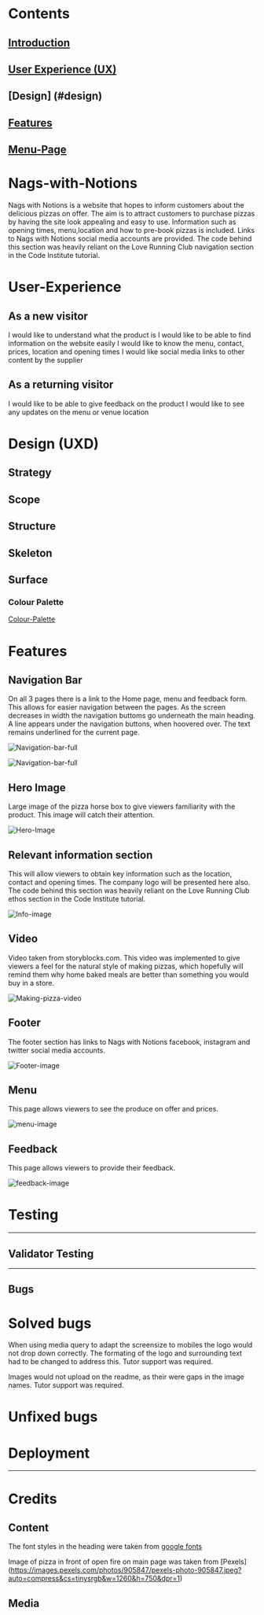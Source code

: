 <!-- Inspiration for readme layout taken from Iceland the land of fire and Ice provided by Institute Mentor Anthony -->



# Contents

## [Introduction](#nags-with-notions) 
## [User Experience (UX)](#user-experience)
## [Design] (#design)
## [Features](#features)
## [Menu-Page](#menu)

# Nags-with-Notions

Nags with Notions is a website that hopes to inform customers about the delicious
pizzas on offer. The aim is to attract customers to purchase pizzas by having
the site look appealing and easy to use. Information such as opening times, menu,location
and how to pre-book pizzas is included. Links to Nags with Notions social media accounts 
are provided. The code behind this section was heavily reliant on the Love Running Club navigation section in the Code Institute tutorial.

# User-Experience

## As a new visitor

I would like to understand what the product is
I would like to be able to find information on the website easily
I would like to know the menu, contact, prices, location and opening times
I would like social media links to other content by the supplier

## As a returning visitor

I would like to be able to give feedback on the product
I would like to see any updates on the menu or venue location

# Design (UXD)

## Strategy

## Scope

## Structure

## Skeleton

## Surface

### Colour Palette

[Colour-Palette](assets/images/readme-images/Screenshot-2023-07-28-120933.png)

# Features

## Navigation Bar

On all 3 pages there is a link to the Home page, menu and feedback form. 
This allows for easier navigation between the pages.
As the screen decreases in width the navigation buttoms go underneath the main heading.
A line appears under the navigation buttons, when hoovered over. The text remains underlined 
for the current page. 

![Navigation-bar-full](assets/images/readme-images/Screenshot-2023-07-28-120933.png)

![Navigation-bar-full](assets/images/readme-images/Screenshot-Mobile-navigation.png)

## Hero Image

Large image of the pizza horse box to give viewers familiarity with the product.
This image will catch their attention.

![Hero-Image](assets/images/hero-image2.jpg)

## Relevant information section

This will allow viewers to obtain key information such as the location, contact and opening
times. The company logo will be presented here also. The code behind this section was heavily reliant on the Love Running Club ethos section in the Code Institute tutorial. 

![Info-image](assets/images/readme-images/info-section.png)

## Video

Video taken from storyblocks.com. This video was implemented to give viewers a feel for the natural style of making pizzas, which hopefully will remind them why home baked meals are better than something you would buy in a store. 

![Making-pizza-video](https://youtu.be/kPk9r9zg5nE)

## Footer

The footer section has links to Nags with Notions facebook, instagram and twitter social media accounts.

![Footer-image](assets/images/readme-images/footer-section.png)

## Menu

This page allows viewers to see the produce on offer and prices. 

![menu-image](assets/images/readme-images/menu.png)


## Feedback

This page allows viewers to provide their feedback. 

![feedback-image](assets/images/pub2.jpg)

# Testing

--------------

## Validator Testing

-------------------

## Bugs

# Solved bugs

When using media query to adapt the screensize to mobiles the logo would not drop down correctly. The formating of the logo and surrounding text had to be changed to address this. Tutor support was required.

Images would not upload on the readme, as their were gaps in the image names. Tutor support was required. 

# Unfixed bugs

# Deployment

------------------------------------

# Credits

## Content

The font styles in the heading were taken from [google fonts](<https://fonts.google.com/specimen/Permanent+Marker?query=perm>)

Image of pizza in front of open fire on main page was taken from [Pexels] (<https://images.pexels.com/photos/905847/pexels-photo-905847.jpeg?auto=compress&cs=tinysrgb&w=1260&h=750&dpr=1>)

## Media











